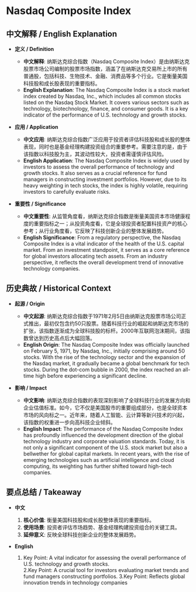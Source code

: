 # Nasdaq Composite Index

## 中文解释 / English Explanation

* **定义 / Definition**  
  - **中文解释**: 纳斯达克综合指数（Nasdaq Composite Index）是由纳斯达克股票市场公司编制的股票市场指数，涵盖了在纳斯达克交易所上市的所有普通股，包括科技、生物技术、金融、消费品等多个行业。它是衡量美国科技股和成长股表现的重要指标。  
  - **English Explanation**: The Nasdaq Composite Index is a stock market index created by Nasdaq, Inc., which includes all common stocks listed on the Nasdaq Stock Market. It covers various sectors such as technology, biotechnology, finance, and consumer goods. It is a key indicator of the performance of U.S. technology and growth stocks.

* **应用 / Application**  
  - **中文应用**: 纳斯达克综合指数广泛应用于投资者评估科技股和成长股的整体表现，同时也是基金经理构建投资组合的重要参考。需要注意的是，由于该指数以科技股为主，其波动性较大，投资者需谨慎评估风险。  
  - **English Application**: The Nasdaq Composite Index is widely used by investors to assess the overall performance of technology and growth stocks. It also serves as a crucial reference for fund managers in constructing investment portfolios. However, due to its heavy weighting in tech stocks, the index is highly volatile, requiring investors to carefully evaluate risks.

* **重要性 / Significance**  
  - **中文重要性**: 从监管角度看，纳斯达克综合指数是衡量美国资本市场健康程度的重要指标之一；从投资角度看，它是全球投资者配置科技资产的核心参考；从行业角度看，它反映了科技创新企业的整体发展趋势。  
  - **English Significance**: From a regulatory perspective, the Nasdaq Composite Index is a vital indicator of the health of the U.S. capital market. From an investment standpoint, it serves as a core reference for global investors allocating tech assets. From an industry perspective, it reflects the overall development trend of innovative technology companies.

## 历史典故 / Historical Context

* **起源 / Origin**  
  - **中文起源**: 纳斯达克综合指数于1971年2月5日由纳斯达克股票市场公司正式推出，最初仅包含约50只股票。随着科技行业的崛起和纳斯达克市场的扩张，该指数逐渐成为全球科技股的标杆。2000年互联网泡沫期间，该指数曾达到历史高点后大幅回落。  
  - **English Origin**: The Nasdaq Composite Index was officially launched on February 5, 1971, by Nasdaq, Inc., initially comprising around 50 stocks. With the rise of the technology sector and the expansion of the Nasdaq market, it gradually became a global benchmark for tech stocks. During the dot-com bubble in 2000, the index reached an all-time high before experiencing a significant decline.

* **影响 / Impact**  
  - **中文影响**: 纳斯达克综合指数的表现深刻影响了全球科技行业的发展方向和企业估值标准。如今，它不仅是美国股市的重要组成部分，也是全球资本市场的风向标之一。近年来，随着人工智能、云计算等新兴技术的兴起，该指数的权重进一步向高科技企业倾斜。  
  - **English Impact**: The performance of the Nasdaq Composite Index has profoundly influenced the development direction of the global technology industry and corporate valuation standards. Today, it is not only a significant component of the U.S. stock market but also a bellwether for global capital markets. In recent years, with the rise of emerging technologies such as artificial intelligence and cloud computing, its weighting has further shifted toward high-tech companies.

## 要点总结 / Takeaway

* **中文**  
  1. **核心价值**: 衡量美国科技股和成长股整体表现的重要指标。  
  2. **使用场景**: 投资者评估市场趋势、基金经理构建投资组合的关键工具。  
  3. **延伸意义**: 反映全球科技创新企业的整体发展趋势。

* **English**  
  1. Key Point: A vital indicator for assessing the overall performance of U.S. technology and growth stocks.  
  2.Key Point: A crucial tool for investors evaluating market trends and fund managers constructing portfolios.
3.Key Point: Reflects global innovation trends in technology companies